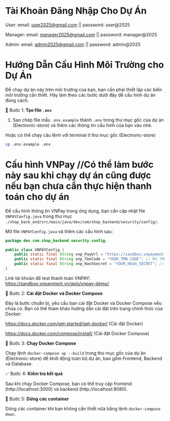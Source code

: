 # Tài Khoản Đăng Nhập Cho Dự Án

User: email: user2025@gmail.com || password: user@2025

Manager: email: manager2025@gmail.com || password: manager@2025

Admin: email: admin2025@gmail.com || password: admin@2025

# Hướng Dẫn Cấu Hình Môi Trường cho Dự Án

Để chạy dự án này trên môi trường của bạn, bạn cần phải thiết lập các biến môi trường cần thiết. Hãy làm theo các bước dưới đây để cấu hình dự án đúng cách.

📁 Bước 1: **Tạo file `.env`**

1. Sao chép file mẫu `.env.example` thành `.env` trong thư mục gốc của dự án (Electronic-store) 
và thêm các thông tin cấu hình của bạn vào nhé.

Hoặc có thể chạy câu lệnh với terminal ở thư mục gốc (Electronic-store) 
   ```bash
  cp .env.example .env  
   ```

# Cấu hình VNPay //Có thể làm bước này sau khi chạy dự án cũng được nếu bạn chưa cần thực hiện thanh toán cho dự án

Để cấu hình thông tin VNPay trong ứng dụng, bạn cần cập nhật file `VNPAYConfig.java` trong thư mục `./shop_back_end/src/main/java/dev/com/shop_backend/security/config/`.

Mở file `VNPAYConfig.java` và thêm các cấu hình sau:

```java
package dev.com.shop_backend.security.config;

public class VNPAYConfig {
    public static final String vnp_PayUrl = "https://sandbox.vnpayment.vn/paymentv2/vpcpay.html"; // Thay thế bằng URL thực tế
    public static final String vnp_TmnCode = "YOUR_TMN_CODE"; // Mã TMN của bạn
    public static final String vnp_HashSecret = "YOUR_HASH_SECRET"; // Hash secret của bạn
}

```

Link tài khoản để test thanh toán VNPAY: https://sandbox.vnpayment.vn/apis/vnpay-demo/


🐳 Bước 2: **Cài đặt Docker và Docker Compose**

Đây là bước chuẩn bị, yêu cầu bạn cài đặt Docker và Docker Compose nếu chưa có.
Bạn có thể tham khảo hướng dẫn cài đặt trên trang chính thức của Docker:

https://docs.docker.com/get-started/get-docker/ (Cài đặt Docker)

https://docs.docker.com/compose/install/ (Cài đặt Docker Compose)

🚀 Bước 3: **Chạy Docker Compose**

Chạy lệnh `docker-compose up --build` trong thư mục gốc của dự án (Electronic-store) để khởi động toàn bộ dự án, 
bao gồm Frontend, Backend và Database.


✅ Bước 4: **Kiểm tra kết quả**

Sau khi chạy Docker Compose, bạn có thể truy cập frontend (http://localhost:3000) và backend (http://localhost:8080).



🛑 Bước 5: **Dừng các container**

Dừng các container khi bạn không cần thiết nữa bằng lệnh `docker-compose down`.
